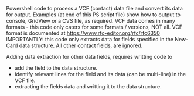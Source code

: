 Powershell code to process a VCF (contact) data file and convert its data for output.
Examples (at end of this PS script file) show how to output to console, GridView or a CVS file, as required.
VCF data comes in many formats - this code only caters for some formats / versions, NOT all.
VCF format is documented at https://www.rfc-editor.org/rfc/rfc6350
IMPORTANTLY: this code only extracts data for fields specified in the New-Card data structure.
All other contact fields, are ignored.

Adding data extraction for other data fields, requires writting code to 
 - add the field to the data structure.
 - identify relevant lines for the field and its data (can be multi-line) in the VCF file.
 - extracting the fields data and writting it to the data structure.
